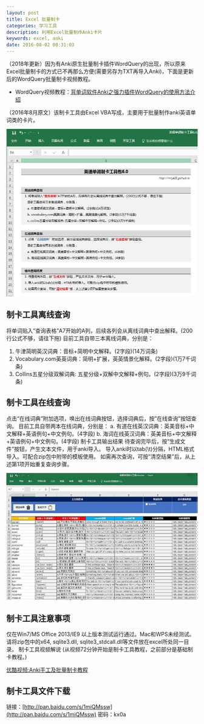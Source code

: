 ```yaml
---
layout: post
title: Excel 批量制卡
categories: 学习工具
description: 利用Excel批量制作Anki卡片
keywords: excel, anki
date: 2016-08-02 00:31:03
---
```


（2018年更新）因为有Anki原生批量制卡插件WordQuery的出现，所以原来Excel批量制卡的方式已不再那么方便(需要另存为TXT再导入Anki)，下面是更新后的WordQuery批量制卡视频教程。 

- WordQuery视频教程：[背单词软件Anki之强力插件WordQuery的使用方法介绍](https://www.bilibili.com/video/av16816801/)

（2016年8月原文）该制卡工具由Excel VBA写成，主要用于批量制作anki英语单词类的卡片。

![](/images/anki-excel-tool-001.jpg)

## 制卡工具离线查询

将单词贴入”查询表格”A7开始的A列，后续各列会从离线词典中查出解释。(200行公式不够，请往下拖) 目前工具自带三本离线词典，分别是：

1. 牛津简明英汉词典：音标+简明中文解释。(2字段)(14万词条)
2. Vocabulary.com英英词典：简明+扩展，英英情景化解释。(2字段)(1万7千词条)
3. Collins五星分级双解词典: 五星分级+双解中文解释+例句。(2字段)(3万9千词条)

## 制卡工具在线查询

点击“在线词典”附加选项，唤出在线词典按钮，选择词典后，按”在线查询”按钮查询。 目前工具自带两本在线词典，分别是： a. 有道在线英汉词典：英美音标+中文解释+英语例句+中文例句。(4字段) b. 海词在线英汉词典：英美音标+中文解释+英语例句+中文例句。(4字段) 制卡工具输出结果 待查询完毕后，按”生成文件”按钮，产生文本文件，用于anki导入。 导入anki时以tab(\t)分隔，HTML格式导入。可配合zip包中附带的模板使用。 如需再次查询，可按”清空结果”后，从上述第1项开始重复查询步骤。 

![](/images/anki-excel-tool-002.jpg)

## 制卡工具注意事项

仅在Win7/MS Office 2013/IE9 以上版本测试运行通过。Mac和WPS未经测试。 请将zip包中的x64, sqlite3.dll, sqlite3_stdcall.dll等文件放在excel所处同一目录。 制卡工具视频解说 (从视频72分钟开始是制卡工具教程，之前部分是基础制卡教程。) 

[优酷视频:Anki手工及批量制卡教程](http://v.youku.com/v_show/id_XMTgyNjQxNDkxMg==.html)

## 制卡工具文件下载

链接：[http://pan.baidu.com/s/1miQMssw](http://pan.baidu.com/s/1miQMssw) 密码：kx0a